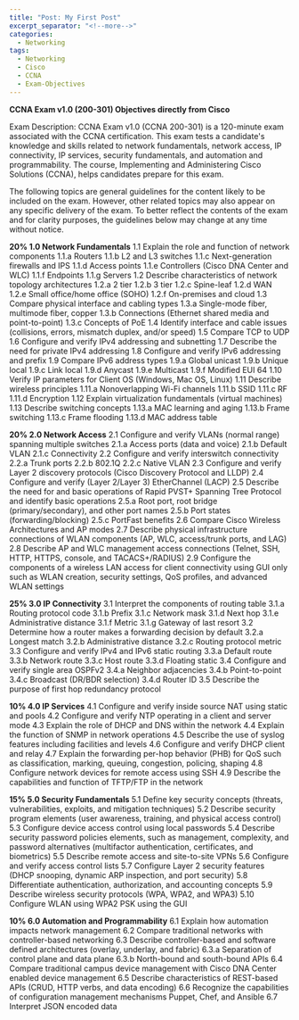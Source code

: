 ```yaml
---
title: "Post: My First Post"
excerpt_separator: "<!--more-->"
categories:
  - Networking
tags:
  - Networking
  - Cisco
  - CCNA
  - Exam-Objectives
---
```


**CCNA Exam v1.0 (200-301) Objectives directly from Cisco**

Exam Description: CCNA Exam v1.0 (CCNA 200-301) is a 120-minute exam associated with the CCNA certification. This exam tests a candidate's knowledge and skills related to network fundamentals, network access, IP connectivity, IP services, security fundamentals, and automation and programmability. The course, Implementing and Administering Cisco Solutions (CCNA), helps candidates prepare for this exam.

The following topics are general guidelines for the content likely to be included on the exam. However, other related topics may also appear on any specific delivery of the exam. To better reflect the contents of the exam and for clarity purposes, the guidelines below may change at any time without notice.

**20% 1.0 Network Fundamentals**
1.1 Explain the role and function of network components
    1.1.a Routers
    1.1.b L2 and L3 switches
    1.1.c Next-generation firewalls and IPS
    1.1.d Access points
    1.1.e Controllers (Cisco DNA Center and WLC)
    1.1.f Endpoints
    1.1.g Servers
1.2 Describe characteristics of network topology architectures
    1.2.a 2 tier
    1.2.b 3 tier
    1.2.c Spine-leaf
    1.2.d WAN
    1.2.e Small office/home office (SOHO)
    1.2.f On-premises and cloud
1.3 Compare physical interface and cabling types
    1.3.a Single-mode fiber, multimode fiber, copper
    1.3.b Connections (Ethernet shared media and point-to-point)
    1.3.c Concepts of PoE
1.4 Identify interface and cable issues (collisions, errors, mismatch duplex, and/or speed)
1.5 Compare TCP to UDP
1.6 Configure and verify IPv4 addressing and subnetting
1.7 Describe the need for private IPv4 addressing
1.8 Configure and verify IPv6 addressing and prefix
1.9 Compare IPv6 address types
    1.9.a Global unicast
    1.9.b Unique local
    1.9.c Link local
    1.9.d Anycast
    1.9.e Multicast
    1.9.f Modified EUI 64
1.10 Verify IP parameters for Client OS (Windows, Mac OS, Linux)
1.11 Describe wireless principles
    1.11.a Nonoverlapping Wi-Fi channels
    1.11.b SSID
    1.11.c RF
    1.11.d Encryption
1.12 Explain virtualization fundamentals (virtual machines)
1.13 Describe switching concepts
    1.13.a MAC learning and aging
    1.13.b Frame switching
    1.13.c Frame flooding
    1.13.d MAC address table

**20% 2.0 Network Access**
2.1 Configure and verify VLANs (normal range) spanning multiple switches
    2.1.a Access ports (data and voice)
    2.1.b Default VLAN
    2.1.c Connectivity
2.2 Configure and verify interswitch connectivity
    2.2.a Trunk ports
    2.2.b 802.1Q
    2.2.c Native VLAN
2.3 Configure and verify Layer 2 discovery protocols (Cisco Discovery Protocol and LLDP)
2.4 Configure and verify (Layer 2/Layer 3) EtherChannel (LACP)
2.5 Describe the need for and basic operations of Rapid PVST+ Spanning Tree Protocol and identify basic operations
    2.5.a Root port, root bridge (primary/secondary), and other port names
    2.5.b Port states (forwarding/blocking)
    2.5.c PortFast benefits
2.6 Compare Cisco Wireless Architectures and AP modes
2.7 Describe physical infrastructure connections of WLAN components (AP, WLC, access/trunk ports, and LAG)
2.8 Describe AP and WLC management access connections (Telnet, SSH, HTTP, HTTPS, console, and TACACS+/RADIUS)
2.9 Configure the components of a wireless LAN access for client connectivity using GUI only such as WLAN creation, security settings, QoS profiles, and advanced WLAN settings

**25% 3.0 IP Connectivity**
3.1 Interpret the components of routing table
    3.1.a Routing protocol code
    3.1.b Prefix
    3.1.c Network mask
    3.1.d Next hop
    3.1.e Administrative distance
    3.1.f Metric
    3.1.g Gateway of last resort
3.2 Determine how a router makes a forwarding decision by default
    3.2.a Longest match
    3.2.b Administrative distance
    3.2.c Routing protocol metric
3.3 Configure and verify IPv4 and IPv6 static routing
    3.3.a Default route
    3.3.b Network route
    3.3.c Host route
    3.3.d Floating static
3.4 Configure and verify single area OSPFv2
    3.4.a Neighbor adjacencies
    3.4.b Point-to-point
    3.4.c Broadcast (DR/BDR selection)
    3.4.d Router ID
3.5 Describe the purpose of first hop redundancy protocol

**10% 4.0 IP Services**
4.1 Configure and verify inside source NAT using static and pools
4.2 Configure and verify NTP operating in a client and server mode
4.3 Explain the role of DHCP and DNS within the network
4.4 Explain the function of SNMP in network operations
4.5 Describe the use of syslog features including facilities and levels
4.6 Configure and verify DHCP client and relay
4.7 Explain the forwarding per-hop behavior (PHB) for QoS such as classification, marking, queuing, congestion, policing, shaping
4.8 Configure network devices for remote access using SSH
4.9 Describe the capabilities and function of TFTP/FTP in the network

**15% 5.0 Security Fundamentals**
5.1 Define key security concepts (threats, vulnerabilities, exploits, and mitigation techniques)
5.2 Describe security program elements (user awareness, training, and physical access control)
5.3 Configure device access control using local passwords
5.4 Describe security password policies elements, such as management, complexity, and password alternatives (multifactor authentication, certificates, and biometrics)
5.5 Describe remote access and site-to-site VPNs
5.6 Configure and verify access control lists
5.7 Configure Layer 2 security features (DHCP snooping, dynamic ARP inspection, and port security)
5.8 Differentiate authentication, authorization, and accounting concepts
5.9 Describe wireless security protocols (WPA, WPA2, and WPA3)
5.10 Configure WLAN using WPA2 PSK using the GUI

**10% 6.0 Automation and Programmability**
6.1 Explain how automation impacts network management
6.2 Compare traditional networks with controller-based networking
6.3 Describe controller-based and software defined architectures (overlay, underlay, and fabric)
    6.3.a Separation of control plane and data plane
    6.3.b North-bound and south-bound APIs
6.4 Compare traditional campus device management with Cisco DNA Center enabled device management
6.5 Describe characteristics of REST-based APIs (CRUD, HTTP verbs, and data encoding)
6.6 Recognize the capabilities of configuration management mechanisms Puppet, Chef, and Ansible
6.7 Interpret JSON encoded data